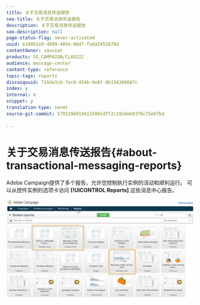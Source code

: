 ```yaml
---
title: 关于交易消息传送报告
seo-title: 关于交易消息传送报告
description: 关于交易消息传送报告
seo-description: null
page-status-flag: never-activated
uuid: b188b1e9-4999-409e-86d7-fada5452b78d
contentOwner: sauviat
products: SG_CAMPAIGN/CLASSIC
audience: message-center
content-type: reference
topic-tags: reports
discoiquuid: 716de3cb-7ec9-454b-9e8f-0b134388687c
index: y
internal: n
snippet: y
translation-type: tm+mt
source-git-commit: 579329d9194115065dff2c192deb0376c75e67bd

---
```



# 关于交易消息传送报告{#about-transactional-messaging-reports}

Adobe Campaign提供了多个报告，允许您控制执行实例的活动和顺利运行。 可以从控件实例的选项卡访问 **[!UICONTROL Reports]** 这些消息中心报告。

![](assets/messagecenter_reporting_002.png)

